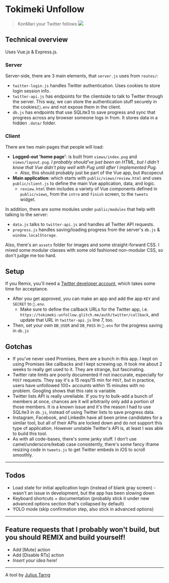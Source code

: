# Tokimeki Unfollow
> KonMari your Twitter follows
![](https://cdn.glitch.com/74263575-5bd6-41c7-8958-90c644fd4514%2Ftokimeki-avvy.gif?1549222068383)

## Technical overview
Uses Vue.js & Express.js.

### Server
Server-side, there are 3 main elements, that `server.js` uses from `routes/`:
- `twitter-login.js` handles Twitter authentication. Uses cookies to store login session info.
- `twitter-api.js` has endpoints for the clientside to talk to Twitter through the server. This way, we can store the authentication stuff securely in the cookies/`🔑.env` and not expose them in the client.
- `db.js` has endpoints that use SQLite3 to save progress and sync that progress across any browser someone logs in from. It stores data in a hidden `.data/` folder.

### Client
There are two main pages that people will load:
- **Logged-out 'home page'**: is built from `views/index.pug` and `views/layout.pug`. *I probably should've just been an HTML, but I didn't know that Vue didn't play well with Pug until after I implemented Pug.*
  - Also, this should probably just be part of the Vue app, but #scopecut
- **Main application**: which starts with `public/views/review.html` and uses `public/client.js` to define the main Vue application, data, and logic.
  - `review.html` then includes a variety of Vue components defined in `public/views`, from the `intro` and `finish` screen, to the `tweets` widget.

In addition, there are some modules under `public/modules` that help with talking to the server:
- `data.js` talks to `twitter-api.js` and handles all Twitter API requests.
- `progress.js` handles saving/loading progress from the server's `db.js` & `window.localStorage`.

Also, there's an `assets` folder for images and some straight-forward CSS. I mixed some modular classes with some old fashioned non-modular CSS, so don't judge me too hard.

## Setup
If you Remix, you'll need a [Twitter developer account](https://developer.twitter.com/en/apply-for-access.html), which takes some time for acceptance.
- After you get approved, you can make an app and add the app `KEY` and `SECRET` to `🔑.env`.
  - Make sure to define the callback URLs for the Twitter app, i.e. `https://tokimeki-unfollow.glitch.me/auth/twitter/callback`, and update that URL in `twitter-api.js` line 7, too.
- Then, set your own `DB_USER` and `DB_PASS` in `🔑.env` for the progress saving in `db.js`

## Gotchas
- If you've never used Promises, there are a bunch in this app. I kept on using Promises like callbacks and I kept screwing up. It took me about 2 weeks to really get used to it. They are strange, but fascinating.
- Twitter rate limits are poorly documented if not inaccurate, especially for `POST` requests. They say it's a 15 reqs/15 min for `POST`, but in practice, users have unfollowed 100+ accounts within 15 minutes with no problem. Googling shows that this rate is variable.
- Twitter lists API is really unreliable. If you try to bulk-add a bunch of members at once, chances are it will arbitrarily only add a portion of those members. It is a known issue and it's the reason I had to use SQLite3 in `db.js`, instead of using Twitter lists to save progress data.
- Instagram, Facebook, and LinkedIn have all been prime candidates for a similar tool, but all of their APIs are locked down and do not support this type of application. However unstable Twitter's API is, at least I was able to build this tool.
- As with all code-bases, there's some janky stuff. I don't use camel/underscore/kebab case consistently, there's some fancy iframe resizing code in `tweets.js` to get Twitter embeds in iOS to scroll smoothly.

---

## Todos
- Load state for initial application login (instead of blank gray screen) - wasn't an issue in development, but the app has been slowing down
- Keyboard shortcuts + documentation (probably stick it under new advanced options section that's collapsed by default)
- YOLO mode (skip confirmation step, also stick in advanced options)

---

## Feature requests that I probably won't build, but you should REMIX and build yourself!
- Add [Mute] action
- Add [Disable RTs] action
- *Insert your idea here!*

---
A tool by [Julius Tarng](https://tarng.com)